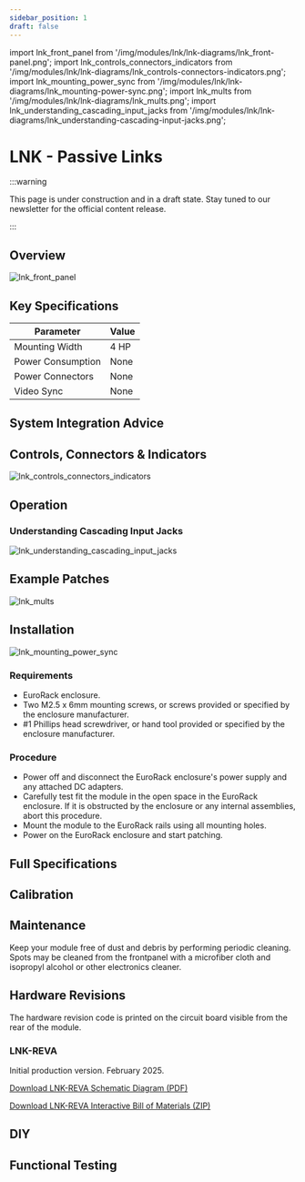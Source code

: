 ```yaml
---
sidebar_position: 1
draft: false
---
```


import lnk_front_panel from '/img/modules/lnk/lnk-diagrams/lnk_front-panel.png';
import lnk_controls_connectors_indicators from '/img/modules/lnk/lnk-diagrams/lnk_controls-connectors-indicators.png';
import lnk_mounting_power_sync from '/img/modules/lnk/lnk-diagrams/lnk_mounting-power-sync.png';
import lnk_mults from '/img/modules/lnk/lnk-diagrams/lnk_mults.png';
import lnk_understanding_cascading_input_jacks from '/img/modules/lnk/lnk-diagrams/lnk_understanding-cascading-input-jacks​.png';

# LNK - Passive Links

:::warning

This page is under construction and in a draft state. Stay tuned to our newsletter for the official content release.

:::

## Overview

<img src={lnk_front_panel} alt="lnk_front_panel" /> 

## Key Specifications

| Parameter         | Value                                                                           |
| ----------------- | ------------------------------------------------------------------------------- |
| Mounting Width    | 4 HP                                                                            |
| Power Consumption | None                                                                            |
| Power Connectors  | None                                                                            |
| Video Sync        | None                                                                            |

## System Integration Advice

<!-- - **Utility module** for mixing and level shifting, covering odd cases where the patch needs just one simple operation.
- **Expander module** to add extra inputs or output processing. Extend the functionality any module. Add one next to your favorite oscillators or RGB functions to expand modulation or signal input options.
- **Building block** for patching complex video synthesis functions. As low level analog computing blocks, several PGOs can be patched together to design a wide range of processing functions, including replicating functions from other modules. However, this level of flexibility comes at the expense of greater system size and more complex patches. Using both lower level and higher level modules is a great strategy for getting the most out of a system.
- **Consider multiple PGOs**. Analog computers provide several instances of summing and difference amplifiers. For example, a bidirectional converter or scaler requires two modules. A triple color space function requires three modules. More complex vector functions will require eight or more. -->

## Controls, Connectors & Indicators

<img src={lnk_controls_connectors_indicators} alt="lnk_controls_connectors_indicators" /> 

<!-- The PGO design was informed by years of studying interfaces common to the building blocks of analog computers and video processing equipment. 

<img src={ControlsConnectorsIndicators} alt="Controls Connectors And Indicators" /> -->

## Operation

### Understanding Cascading Input Jacks​

<img src={lnk_understanding_cascading_input_jacks} alt="lnk_understanding_cascading_input_jacks" /> 

<!-- PGO sits at a lower level of abstraction than more complex modules like video shape generators and video keyers. The synthesist is granted full access to the signal path, and the freedom to program a function in discrete steps.

PGO is a *patch-programmable* operator. Its overall function is determined by patch connections rather than switch positions or variable voltages. Connections to specific input and output jacks define operations at different mixing ratios and amounts of gain.

### Understanding Cascading Input Jacks​

PGO uses switched, or normalled, connections between some of its input jacks. With no cable inserted, a signal flows from one input jack to another input jack. This connection is overridden when a cable is inserted. Normalled inputs are indicated on the front panel with arrows.

<img src={NormalledConnections} alt="Normalled Connections"/>

### Difference Amplifier​

A difference amplifier subtracts one voltage from another. It is similar to a differential amplifier, but is specifically optimized to subtract one voltage from another with accuracy.  PGO's amplifier is fully differential, meaning that it has both positive and negative outputs.  

In PGO's implementation, the positive input and negative input of the difference amplifier are each preceded by a four input summing amplifier stage. This configuration allows the user to both add multiple input signals and subtract multiple input signals. Due to the cascaded input switches, the gain of each side of the difference amplifier may be programmed by which jacks are patched and which jacks are left open.

<img src={ProgrammingGain} alt="Programming Gain"/>

### Voltage Reference​

PGO provides a static voltage reference of 1V at its output jack. This level corresponds to a luminance value of white, or to the 100% brightness level of an RGB channel. This reference voltage may be patched anywhere in your system, or back to one of the inputs on PGO.

<img src={ProgrammingOffset} alt="Programming Offset"/> -->

## Example Patches

<img src={lnk_mults} alt="lnk_mults" /> 

<!-- ### 4 Quadrant Multiplier

### 2 Quadrant Multiplier

### 1 Quadrant Multiplier

### Absolute Value / Full Wave Rectifier

### Half Wave Rectifier

### Sine Wave Shaper

### Square / Exponential Wave Shaper

### Sine Frequency Doubler

### Saw to Triangle / Triangle Frequency Doubler -->

<!-- 
### Buffer

Buffer the input signal with a unity gain of 1.0. Due to the module's propagation delay, it can be used to add slight delays in the video processing path, resulting in the picture shifting slightly to the right.

<img src={PatchBuffer} alt="Buffer"/>

### Amplifier

Amplify the input signal with a gain of 2.

<img src={PatchAmplifier} alt="Amplifier"/>

### Attenuator

Attenuate the input signal with a gain of 0.5.

<img src={PatchAttenuator} alt="Attenuator"/>

### Inverter

Invert the arithmetic sign of the input signal. Positive voltages are converted to negative voltages, or vice versa.

<img src={PatchInverter} alt="Inverter"/>
### Negative

Convert a unipolar signal to negative by subtracting it from 1V. Useful for inverting keys, logic and RGB channels. An input signal ranging from zero to one results in an inverted output ranging from one to zero.

<img src={PatchNegative} alt="Negative"/>

### Subtractor

Subtract one input from another.

<img src={PatchSubtractor} alt="Subtractor"/>

### Adder

Calculate the sum of two input signals.

<img src={PatchAdder} alt="Adder" style={{}} />

### Average

Calculate the average of two input signals.

<img src={PatchAverage} alt="Average" style={{}} />

### Unipolar Modulator

Subtract a modulator from a primary signal, where both are unipolar 0-1V. The primary signal *source a* passes unmodified when the modulating signal *source b* is at its midpoint of 0.5V. As a ramp shifter, *source a* is the input ramp, and *source b* is the positioning control voltage. As a brightness processor, *source a* is a unipolar color channel such as luma, red, green, or blue, and *source b* is the brightness adjustment.

<img src={PatchUnipolarModulator} alt="Unipolar Modulator"/>

### Weighted Mixer

Calculate a 3:1 weighted sum of two inputs, with 3 parts of *source a* for every 1 part of *source b*.

<img src={PatchWeightedMixer} alt="Weighted Mixer"/>

### Compressed Mixer

Calculate the sum of four input signals and attenuate the mix to a value of one half. This is a common scenario to prevent clipping when mixing more than two input signals.

<img src={PatchCompressedMixer} alt="Compressed Mixer"/>

### Bipolar to Unipolar

Convert a +/-1V bipolar signal to the 0-1V unipolar range.

<img src={PatchBipolarToUnipolar} alt="Bipolar To Unipolar"/>

### Unipolar to Bipolar

Convert a 0-1V unipolar signal to the +/-1V bipolar range.

<img src={PatchUnipolarToBipolar} alt="Unipolar To Bipolar"/>

### Differential to Single Ended

Convert a differential input signal to a single-ended output signal. In a differential signal, information is encoded as the difference between a matched pair of separate signals. For example, balanced audio rejects noise on cable runs by sending both a positive and a phase-inverted negative signal on two conductors. Video chroma can be encoded as the difference between two color primaries, such as Pb and Pr, or I and Q. 

<img src={PatchDifferentialToSingleEnded} alt="Differential To Single Ended"/>

### Single Ended to Differential

Convert a single-ended input signal to a differential output signal. One possible application of differential outputs on PGO would be positive and negative versions of the same signal, such as luminance keys. Both signals will have the same amount of propagation delay, allowing precise horizontal alignment of positive and negative masks.

<img src={PatchSingleEndedToDifferential} alt="Single Ended To Differential"/> -->

## Installation

<img src={lnk_mounting_power_sync} alt="lnk_mounting_power_sync" /> 

<!-- Discuss differences between 10 and 16 pin connectors -->
<!-- Something about making sure all screws have been removed from the intended mounting location. -->

### Requirements

* EuroRack enclosure.
* Two M2.5 x 6mm mounting screws, or screws provided or specified by the enclosure manufacturer.
* #1 Phillips head screwdriver, or hand tool provided or specified by the enclosure manufacturer.

### Procedure

* Power off and disconnect the EuroRack enclosure's power supply and any attached DC adapters.
* Carefully test fit the module in the open space in the EuroRack enclosure. If it is obstructed by the enclosure or any internal assemblies, abort this procedure.
* Mount the module to the EuroRack rails using all mounting holes.
* Power on the EuroRack enclosure and start patching.

## Full Specifications
<!-- 
| Parameter                    | Value                                                                           |
| ---------------------------- | ------------------------------------------------------------------------------- |
| Manufacturer Part Number     | 950065                                                                          |
| Pronunciation                | [piː ɡəʊ](/mp3/modules/pgo/pgo-pronunciation.mp3)                               |
| Mounting Width               | 4 HP                                                                            |
| Mounting Depth               | TODO mm                                                                         |
| Mounting Hole Count          | 2                                                                               |
| Power Consumption            | 12V @ 50 mA                                                                     |
| Power Connectors             | 10 pin EuroRack ribbon, 2.1mm DC barrel                                         |
| Input Impedance              | 1M ohms                                                                         |
| Output Impedance             | 75 ohms                                                                         |
| Input Protection Range       | +/-20V                                                                          |
| Input Clipping Range         | +/-2.5V                                                                         |
| Output Range                 | +/-2.5V                                                                         |
| Propagation Delay            | TODO                                                                            |
| Bandwidth @ -3dB             | TODO                                                                            |
| Module Width                 | 20.32 mm                                                                        |
| Module Height                | 128.5 mm                                                                        |
| Module Depth                 | TODO mm                                                                         |
| Product Box Width            | 4 in / 101.6 mm                                                                 |
| Product Box Height           | 2 in / 50.8 mm                                                                  |
| Product Box Depth            | 6 in / 152.4 mm                                                                 |
| Product Weight               | TODO                                                                            |
| Included                     | DC barrel power cable, EuroRack power cable, red panel, green panel, blue panel |
| EuroRack Power Cable Type    | 10-pin to 16-pin                                                                |
| EuroRack Power Cable Length  | 25 cm                                                                           |
| DC Barrel Power Cable Length | 25 cm                                                                           |
| RoHS Compliance              | Manufactured with lead-free processes.                                          |
| Video Sync                   | None                                                                            | -->

## Calibration

<!-- Calibration is not required for this module. -->

## Maintenance

Keep your module free of dust and debris by performing periodic cleaning. Spots may be cleaned from the frontpanel with a microfiber cloth and isopropyl alcohol or other electronics cleaner.

<!-- ## Troubleshooting -->


## Hardware Revisions

The hardware revision code is printed on the circuit board visible from the rear of the module.

### LNK-REVA

Initial production version. February 2025.

[Download LNK-REVA Schematic Diagram (PDF)](/pdf/modules/lnk/LNK-REVA_Schematic_Diagram.pdf)

[Download LNK-REVA Interactive Bill of Materials (ZIP)](/zip/modules/lnk/LNK-REVA_Interactive_Bill_of_Materials.zip)


<!-- ### PGO-REVA

Initial prototype. September 2024.

### PGO-REVB

Initial production version. October 2024.

Serial numbers 950065-0001 thru 950065-0100.

[Download PGO-REVB Schematic Diagram (PDF)](/pdf/modules/pgo/PGO-REVB_Schematic_Diagram.pdf)

[Download PGO-REVB Interactive Bill of Materials (ZIP)](/zip/modules/pgo/PGO-REVB_Interactive_Bill_of_Materials.zip)
 -->

## DIY 
<!-- 
PGO is available as a DIY kit that includes a PCB assembly with pre-assembled SMT components and 4 frontpanel options.  The user must source the through-hole components such as headers and jacks, as well as a suitable power cable for the module.

<img src={PCBFrontSMTOnly} alt="PCB Front SMT Only" style={{height: 400}} /> <img src={PCBRearSMTOnly} alt="PCB Rear SMT Only" style={{height: 400}} /> <img src={PCBFront} alt="PCB Front" style={{height: 400}} /> <img src={PCBRear} alt="PCB Rear" style={{height: 400}} />

In the Hardware Revisions section at the end of this document, you will find downloads for the complete schematic and an interactive HTML BOM.

### Bill of Materials

In addition to the PCBs and components included with your DIY kit from LZX, you will need to source the following components from electronics parts vendors.

| Manufacturer                        | Manufacturer Part Number | Description                              | Quantity | Reference Designators                        |
| ----------------------------------- | ------------------------ | ---------------------------------------- | -------- | -------------------------------------------- |
| Wenzhou QingPu Electronics Co., Ltd | WQP-WQP518MA             | 3.5mm Jack Mono Switched                 | 11       | J1, J2, J3, J4, J5, J6, J7, J8, J9, J10, J11 |
|                                     |                          | Pin Header Pitch 0.1in 2X5 Male Shrouded | 1        | J12                                          |
| Wurth Elektronik                    | 694106402002             | DC Jack Vertical 2.1mm Barrel            | 1        | J13                                          |
| Recom Technologies                  | R-78K3.3-0.5             | DC/DC Converter Submodule 3.3V           | 1        | U6                                           |

### Assembly Instructions

This assembly job is recommended for intermediate level DIYers who are comfortable soldering thru hole joints in close proximity to surface mounted parts.

1. Mount and solder rear facing through hole parts first, in this order: pin header, DC/DC converter, DC barrel jack.
1. Mount and solder front facing jacks next.
2. Attach the frontpanel and secure it with mounting nuts for the jacks. -->

## Functional Testing
<!-- 
The following tests are designed to verify the module is functioning as expected after assembly. If you are concerned your module is not operating properly, these tests may be used for self verification before a repair is initiated.  It is also best practice to perform a functional test when selling or purchasing a module on the secondhand market.

### Requirements

- A voltmeter, multimeter or oscilloscope
- 12V power supply or EuroRack power supply
- Patch cables

### Setup

- Connect the module to power and turn on your case
- Prepare to probe the disconnected end of a patch cable -- in these tests, the positive probe should make contact with the tip of the plug, and the negative probe or grounding clip should make contact with the sleeve of the plug

### T1. Test voltage reference

- Verify that the Voltage Reference Out is within +/-2% of 1.00V.

### T2. Test difference amplifier positive inputs

- Connect a cable from the voltage reference output to Difference Amplifier In1+
- Verify that Difference Amplifier Out+ is within +/-2% of +2V.
- Verify that Difference Amplifier Out- is within +/-2% of -2V.

### T3. Test difference amplifier negative inputs

- Connect a cable from the voltage reference output to Difference Amplifier In1-
- Verify that Difference Amplifier Out+ is within +/-2% of -2V.
- Verify that Difference Amplifier Out- is within +/-2% of +2V.

This concludes functional testing. If all steps starting with *Verify...* passed their conditions, your PGO is operating within expected parameters. -->

<!-- 
## Performance Testing

The following tests are designed for verification of hardware revisions and general troubleshooting of performance issues. While intended for use by the LZX Industries design team, we publish the tests here to satisfy the curiosities of advanced users and service technicians.

### Requirements

- Oscilloscope.
- Waveform generator.
- 2x BNC to 3.5mm patch cables.
- Multimeter with probes.
- Power supply capable of providing 12V DC @ 100mA.

### Setup

- Configure your power supply to provide 12 volts to a 2.1mm DC barrel connector.
- Set power supply over current protection to 100mA.
- Connect power to the device.

#### Test +3.3V rail accuracy

- Use your multimeter to measure the voltage present at pin 3 of the U3 DC-DC converter module.
- Verify that the measurement is within the range of 3.0V to 3.6V. -->

<!-- ## Theory Of Operation

### Block Diagram

### Power Supply

### Voltage Reference

### Difference Amplifier -->
